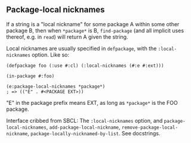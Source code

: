 Package-local nicknames
-----------------------

If a string is a "local nickname" for some package A within some other package B, then when `*package*` is B, `find-package` (and all implicit uses thereof, e.g. in `read`) will return A given the string.

Local nicknames are usually specified in `defpackage`, with the `:local-nicknames` option. Like so:

```common-lisp
(defpackage foo (:use #:cl) (:local-nicknames (#:e #:ext)))

(in-package #:foo)

(e:package-local-nicknames *package*)
; => (("E" . #<PACKAGE EXT>))
```

"E" in the package prefix means EXT, as long as `*package*` is the FOO package.

Interface cribbed from SBCL: The `:local-nicknames` option, and `package-local-nicknames`, `add-package-local-nickname`, `remove-package-local-nickname`, `package-locally-nicknamed-by-list`. See docstrings.